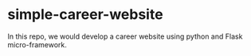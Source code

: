 # simple-career-website
In this repo, we would develop a career website using python and Flask micro-framework. 
